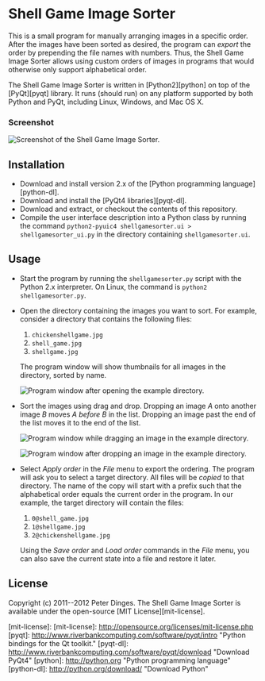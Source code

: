 Shell Game Image Sorter
=======================

This is a small program for manually arranging images in a specific
order.  After the images have been sorted as desired, the program can
*export* the order by prepending the file names with numbers.  Thus,
the Shell Game Image Sorter allows using custom orders of images in
programs that would otherwise only support alphabetical order.

The Shell Game Image Sorter is written in [Python2][python] on top of
the [PyQt][pyqt] library.  It runs (should run) on any platform
supported by both Python and PyQt, including Linux, Windows, and Mac
OS X.

### Screenshot

![Screenshot of the Shell Game Image Sorter.](shellgame-image-sorter/doc/unsorted.png)


Installation
------------

* Download and install version 2.x of the
  [Python programming language][python-dl].
* Download and install the [PyQt4 libraries][pyqt-dl].
* Download and extract, or checkout the contents of this repository.
* Compile the user interface description into a Python class by
  running the command `python2-pyuic4 shellgamesorter.ui >
  shellgamesorter_ui.py` in the directory containing
  `shellgamesorter.ui`.


Usage
-----

* Start the program by running the `shellgamesorter.py` script with
  the Python 2.x interpreter.  On Linux, the command is `python2
  shellgamesorter.py`.
* Open the directory containing the images you want to sort.  For
  example, consider a directory that contains the following files:
  1. `chickenshellgame.jpg`
  2. `shell_game.jpg`
  3. `shellgame.jpg`

  The program window will show thumbnails for all images in the
  directory, sorted by name.
  
  ![Program window after opening the example directory.](shellgame-image-sorter/doc/unsorted.png)
* Sort the images using drag and drop.  Dropping an image *A* onto
  another image *B* moves *A before B* in the list.  Dropping an image
  past the end of the list moves it to the end of the list.

  ![Program window while dragging an image in the example directory.](shellgame-image-sorter/doc/unsorted_drag.png)

  ![Program window after dropping an image in the example directory.](shellgame-image-sorter/doc/unsorted_drag.png)
* Select *Apply order* in the *File* menu to export the ordering.  The
  program will ask you to select a target directory.  All files will
  be *copied* to that directory.  The name of the copy will start with
  a prefix such that the alphabetical order equals the current order
  in the program.  In our example, the target directory will contain
  the files:
  1. `0@shell_game.jpg`
  2. `1@shellgame.jpg`
  3. `2@chickenshellgame.jpg`

  Using the *Save order* and *Load order* commands in the *File* menu,
  you can also save the current state into a file and restore it
  later.


License
-------

Copyright (c) 2011--2012 Peter Dinges.  The Shell Game Image Sorter is
available under the open-source [MIT License][mit-license].



[mit-license]: [mit-license]: http://opensource.org/licenses/mit-license.php
[pyqt]: http://www.riverbankcomputing.com/software/pyqt/intro "Python bindings for the Qt toolkit."
[pyqt-dl]: http://www.riverbankcomputing.com/software/pyqt/download "Download PyQt4"
[python]: http://python.org "Python programming language"
[python-dl]: http://python.org/download/ "Download Python"
